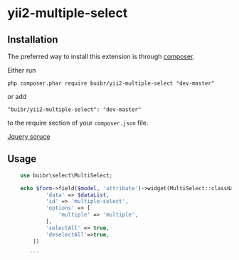 # yii2-multiple-select
Installation
------------

The preferred way to install this extension is through [composer](http://getcomposer.org/download/).

Either run

```
php composer.phar require buibr/yii2-multiple-select "dev-master"
```

or add

```
"buibr/yii2-multiple-select": "dev-master"
```

to the require section of your `composer.json` file.

[Jquery soruce](http://loudev.com/)

Usage
-----


```php 
    use buibr\select\MultiSelect; 

    echo $form->field($model, 'attribute')->widget(MultiSelect::className(), [
            'data' => $dataList,
            'id' => 'multiple-select',
            'options' => [
                'multiple' => 'multiple',
            ],
            'selectAll' => true,
            'deselectAll'=>true,
        ])
        
       ```
  
